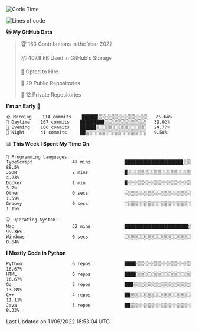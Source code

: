 <!--START_SECTION:waka-->
![Code Time](http://img.shields.io/badge/Code%20Time-33%20hrs%2055%20mins-blue)

![Lines of code](https://img.shields.io/badge/From%20Hello%20World%20I%27ve%20Written-983%20Thousand%20lines%20of%20code-blue)

**🐱 My GitHub Data** 

> 🏆 163 Contributions in the Year 2022
 > 
> 📦 407.8 kB Used in GitHub's Storage 
 > 
> 💼 Opted to Hire
 > 
> 📜 29 Public Repositories 
 > 
> 🔑 12 Private Repositories  
 > 
**I'm an Early 🐤** 

```text
🌞 Morning    114 commits    ██████░░░░░░░░░░░░░░░░░░░   26.64% 
🌆 Daytime    167 commits    █████████░░░░░░░░░░░░░░░░   39.02% 
🌃 Evening    106 commits    ██████░░░░░░░░░░░░░░░░░░░   24.77% 
🌙 Night      41 commits     ██░░░░░░░░░░░░░░░░░░░░░░░   9.58%

```


📊 **This Week I Spent My Time On** 

```text
💬 Programming Languages: 
TypeScript               47 mins             ██████████████████████░░░   88.5% 
JSON                     2 mins              █░░░░░░░░░░░░░░░░░░░░░░░░   4.23% 
Docker                   1 min               █░░░░░░░░░░░░░░░░░░░░░░░░   3.7% 
Other                    0 secs              ░░░░░░░░░░░░░░░░░░░░░░░░░   1.59% 
Groovy                   0 secs              ░░░░░░░░░░░░░░░░░░░░░░░░░   1.15%

💻 Operating System: 
Mac                      52 mins             ████████████████████████░   99.36% 
Windows                  0 secs              ░░░░░░░░░░░░░░░░░░░░░░░░░   0.64%

```

**I Mostly Code in Python** 

```text
Python                   6 repos             ████░░░░░░░░░░░░░░░░░░░░░   16.67% 
HTML                     6 repos             ████░░░░░░░░░░░░░░░░░░░░░   16.67% 
Go                       5 repos             ███░░░░░░░░░░░░░░░░░░░░░░   13.89% 
C++                      4 repos             ██░░░░░░░░░░░░░░░░░░░░░░░   11.11% 
Java                     3 repos             ██░░░░░░░░░░░░░░░░░░░░░░░   8.33%

```



 Last Updated on 11/06/2022 18:53:04 UTC
<!--END_SECTION:waka-->

